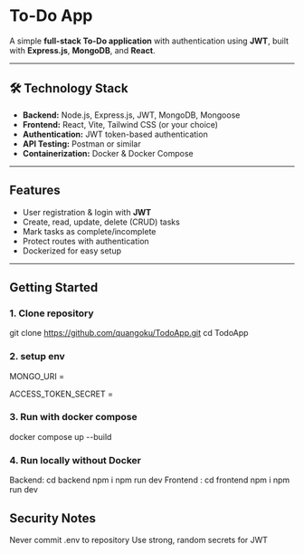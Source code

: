 # To-Do App

A simple **full-stack To-Do application** with authentication using **JWT**, built with **Express.js**, **MongoDB**, and **React**.

---

## 🛠 Technology Stack

- **Backend:** Node.js, Express.js, JWT, MongoDB, Mongoose  
- **Frontend:** React, Vite, Tailwind CSS (or your choice)  
- **Authentication:** JWT token-based authentication  
- **API Testing:** Postman or similar  
- **Containerization:** Docker & Docker Compose

---

## Features

- User registration & login with **JWT**
- Create, read, update, delete (CRUD) tasks
- Mark tasks as complete/incomplete
- Protect routes with authentication
- Dockerized for easy setup

---

##  Getting Started

### 1. Clone repository
git clone https://github.com/quangoku/TodoApp.git
cd TodoApp
### 2. setup env 
MONGO_URI = 

ACCESS_TOKEN_SECRET = 
### 3. Run with docker compose
docker compose up --build
### 4. Run locally without Docker
Backend: 
cd backend
npm i
npm run dev
Frontend : 
cd frontend
npm i 
npm run dev

## Security Notes

Never commit .env to repository
Use strong, random secrets for JWT
